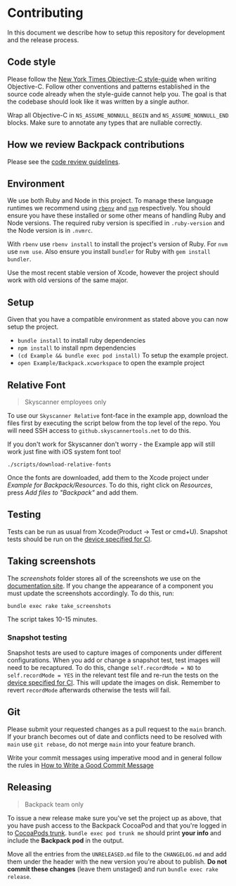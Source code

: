 # Contributing

In this document we describe how to setup this repository for development and the release process.

## Code style

Please follow the [New York Times Objective-C style-guide](https://github.com/NYTimes/objective-c-style-guide) when writing Objective-C. Follow other conventions and patterns established in the source code already when the style-guide cannot help you. The goal is that the codebase should look like it was written by a single author.

Wrap all Objective-C in `NS_ASSUME_NONNULL_BEGIN` and `NS_ASSUME_NONNULL_END` blocks. Make sure to annotate any types that are nullable correctly.

## How we review Backpack contributions

Please see the [code review guidelines](https://github.com/Skyscanner/backpack/blob/main/CODE_REVIEW_GUIDELINES.md).

## Environment

We use both Ruby and Node in this project. To manage these language runtimes we recommend using [`rbenv`][0] and [`nvm`][1] respectively. You should ensure you have these installed or some other means of handling Ruby and Node versions. The required ruby version is specified in `.ruby-version` and the Node version is in `.nvmrc`.

With `rbenv` use `rbenv install` to install the project's version of Ruby. For `nvm` use `nvm use`. Also ensure you install `bundler` for Ruby with `gem install bundler`.

Use the most recent stable version of Xcode, however the project should work with old versions of the same major.

## Setup

Given that you have a compatible environment as stated above you can now setup the project.

+ `bundle install` to install ruby dependencies
+ `npm install` to install npm dependencies
+ `(cd Example && bundle exec pod install)` To setup the example project.
+ `open Example/Backpack.xcworkspace` to open the example project

## Relative Font

> Skyscanner employees only

To use our `Skyscanner Relative` font-face in the example app, download the files first by executing the script below from the top level of the repo. You will need SSH access to `github.skyscannertools.net` to do this.

If you don't work for Skyscanner don't worry - the Example app will still work just fine with iOS system font too!

```
./scripts/download-relative-fonts
```

Once the fonts are downloaded, add them to the Xcode project under _Example for Backpack/Resources_. To do this, right click on _Resources_, press _Add files to "Backpack"_ and add them.

## Testing

Tests can be run as usual from Xcode(Product -> Test or cmd+U). Snapshot tests should be run on the [device specified for CI](https://github.com/Skyscanner/backpack-ios/blob/main/.github/workflows/ci.yml#L132).

## Taking screenshots

The _screenshots_ folder stores all of the screenshots we use on the [documentation site](https://backpack.github.io). If you change the appearance of a component you must update the screenshots accordingly. To do this, run:

```
bundle exec rake take_screenshots
```

The script takes 10-15 minutes.

### Snapshot testing

Snapshot tests are used to capture images of components under different configurations. When you add or change a snapshot test, test images will need to be recaptured. To do this, change `self.recordMode = NO` to `self.recordMode = YES` in the relevant test file and re-run the tests on the [device specified for CI](https://github.com/Skyscanner/backpack-ios/blob/main/.github/workflows/ci.yml#L132). This will update the images on disk. Remember to revert `recordMode` afterwards otherwise the tests will fail.

## Git

Please submit your requested changes as a pull request to the `main` branch. If your branch becomes out of date and conflicts need to be resolved with `main` use `git rebase`, do not merge `main` into your feature branch.

Write your commit messages using imperative mood and in general follow the rules in [How to Write a Good Commit Message](https://chris.beams.io/posts/git-commit/)

## Releasing

> Backpack team only

To issue a new release make sure you've set the project up as above, that you have push access to the Backpack CocoaPod and that you're logged in to [CocoaPods trunk](https://guides.cocoapods.org/making/getting-setup-with-trunk.html#getting-started). `bundle exec pod trunk me` should print **your info** and include the **Backpack pod** in the output.

Move all the entries from the `UNRELEASED.md` file to the `CHANGELOG.md` and add them under the header with the new version you're about to publish. **Do not commit these changes** (leave them unstaged) and run `bundle exec rake release`.

[0]: https://github.com/rbenv/rbenv
[1]: https://github.com/creationix/nvm

